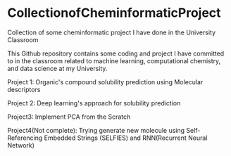 # CollectionofCheminformaticProject
Collection of some cheminformatic project I have done in the University Classroom

This Github repository contains some coding and project 
I have committed to in the classroom related to machine learning, computational chemistry, and data science at my University.

Project 1: Organic's compound solubility prediction using Molecular descriptors 

Project 2: Deep learning's approach for solubility prediction 

Project3: Implement PCA from the Scratch

Project4(Not complete): Trying generate new molecule using Self-Referencing Embedded Strings (SELFIES) and RNN(Recurrent Neural Network)
